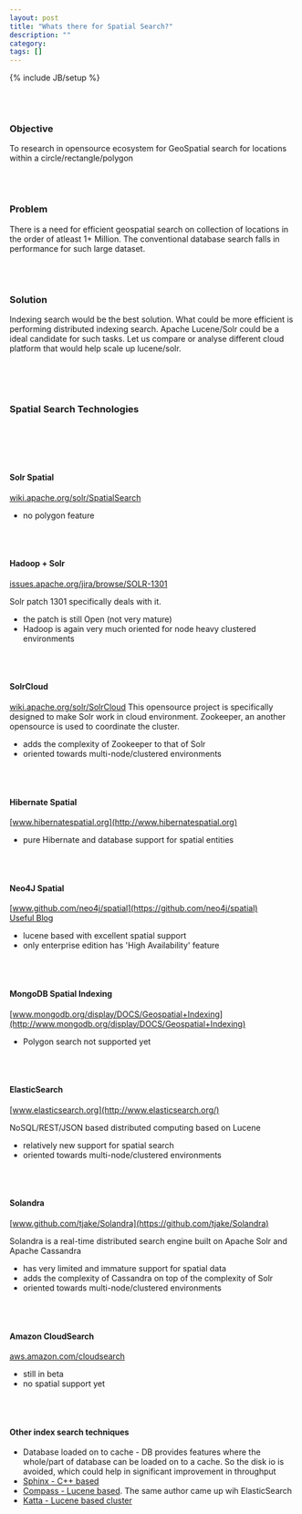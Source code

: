 ```yaml
---
layout: post
title: "Whats there for Spatial Search?"
description: ""
category: 
tags: []
---
```

{% include JB/setup %}

<br><br>
### Objective
To research in opensource ecosystem for GeoSpatial search for locations within a circle/rectangle/polygon


<br><br>
### Problem
There is a need for efficient geospatial search on collection of locations in the order of atleast 1+ Million. The conventional database search falls in performance for such large dataset.

<br><br>
### Solution
Indexing search would be the best solution. What could be more efficient is performing distributed indexing search. Apache Lucene/Solr could be a ideal candidate for such tasks. Let us compare or analyse different cloud platform that would help scale up lucene/solr.


<br><br><br>
### Spatial Search Technologies
<br>

<br><br>
#### Solr Spatial
[wiki.apache.org/solr/SpatialSearch](http://wiki.apache.org/solr/SpatialSearch)

* no polygon feature


<br><br>
#### Hadoop + Solr
[issues.apache.org/jira/browse/SOLR-1301](https://issues.apache.org/jira/browse/SOLR-1301)

Solr patch 1301 specifically deals with it.

* the patch is still Open (not very mature)
* Hadoop is again very much oriented for node heavy clustered environments


<br><br>
#### SolrCloud
[wiki.apache.org/solr/SolrCloud](http://wiki.apache.org/solr/SolrCloud)
This opensource project is specifically designed to make Solr work in cloud environment. Zookeeper, an another opensource is used to coordinate the cluster.

* adds the complexity of Zookeeper to that of Solr
* oriented towards multi-node/clustered environments


<br><br>
#### Hibernate Spatial
[www.hibernatespatial.org](http://www.hibernatespatial.org)

* pure Hibernate and database support for spatial entities


<br><br>
#### Neo4J Spatial
[www.github.com/neo4j/spatial](https://github.com/neo4j/spatial)
<br>[Useful Blog](http://blog.neo4j.org/2011/03/neo4j-spatial-part1-finding-things.html)

* lucene based with excellent spatial support
* only enterprise edition has 'High Availability' feature

<br><br>
#### MongoDB Spatial Indexing
[www.mongodb.org/display/DOCS/Geospatial+Indexing](http://www.mongodb.org/display/DOCS/Geospatial+Indexing)

* Polygon search not supported yet


<br><br>
#### ElasticSearch
[www.elasticsearch.org](http://www.elasticsearch.org/)

NoSQL/REST/JSON based distributed computing based on Lucene  <br/>

* relatively new support for spatial search
* oriented towards multi-node/clustered environments


<br><br>
#### Solandra
[www.github.com/tjake/Solandra](https://github.com/tjake/Solandra)

Solandra is a real-time distributed search engine built on Apache Solr and Apache Cassandra <br/>

* has very limited and immature support for spatial data
* adds the complexity of Cassandra on top of the complexity of Solr
* oriented towards multi-node/clustered environments

<br><br>
#### Amazon CloudSearch
[aws.amazon.com/cloudsearch](http://aws.amazon.com/cloudsearch/)

* still in beta
* no spatial support yet


<br><br>
#### Other index search techniques
* Database loaded on to cache - DB provides features where the whole/part of database can be loaded on to a cache. So the disk io is avoided, which could help in significant improvement in throughput
* [Sphinx - C++ based](http://sphinxsearch.com/)
* [Compass - Lucene based](http://compass-project.org/). The same author came up wih ElasticSearch
* [Katta - Lucene based cluster](http://katta.sourceforge.net/)

<br>
